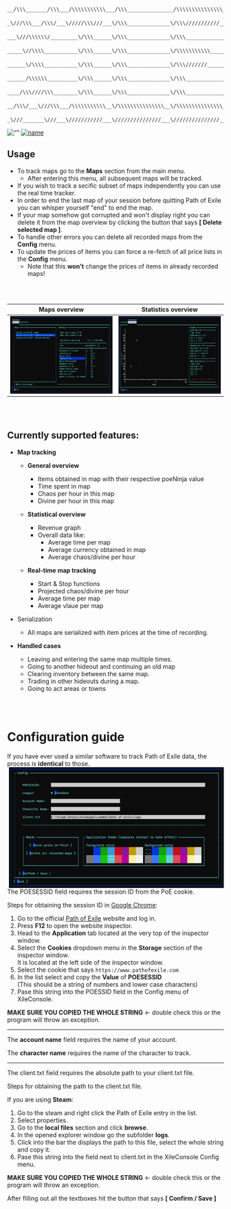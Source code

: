 
```
__/\\\_______/\\\___/\\\\\\\\\\\___/\\\_______________/\\\\\\\\\\\\\\\_        
 _\///\\\___/\\\/___\/////\\\///___\/\\\______________\/\\\///////////__       
  ___\///\\\\\\/_________\/\\\______\/\\\______________\/\\\_____________      
   _____\//\\\\___________\/\\\______\/\\\______________\/\\\\\\\\\\\_____     
    ______\/\\\\___________\/\\\______\/\\\______________\/\\\///////______    
     ______/\\\\\\__________\/\\\______\/\\\______________\/\\\_____________   
      ____/\\\////\\\________\/\\\______\/\\\______________\/\\\_____________  
       __/\\\/___\///\\\___/\\\\\\\\\\\__\/\\\\\\\\\\\\\\\__\/\\\\\\\\\\\\\\\_ 
        _\///_______\///___\///////////___\///////////////___\///////////////__
```

<img src="https://img.shields.io/badge/Status-Prototype-blue" alt= “”> [![name](https://img.shields.io/badge/Contact%20Me-Discord-blueviolet)](https://stackoverflow.com/questions/61071158/add-image-with-link-in-githubs-readme-md)



## Usage

* To track maps go to the __Maps__ section from the main menu.
    * After entering this menu, all subsequent maps will be tracked.
* If you wish to track a secific subset of maps independently you can use the real time tracker.
* In order to end the last map of your session before quitting Path of Exile you can whisper yourself "end" to end the map.
* If your map somehow got corrupted and won't display right you can delete it from the map overview by clicking the button that says __[ Delete selected map ]__.
* To handle other errors you can delete all recorded maps from the __Config__ menu.
* To update the prices of items you can force a re-fetch of all price lists in the __Config__ menu.
    * Note that this __won't__ change the prices of items in already recorded maps!

<br>
<br>

Maps overview             |  Statistics overview
:-------------------------:|:-------------------------:
<img src="Screenshots/mapOverview.png" alt= “” width="350" height="180">  |  <img src="Screenshots/statsOverview.png" alt= “” width="350" height="180">

<br>
<br>

## Currently supported features:
* __Map tracking__
    - __General overview__
        * Items obtained in map with their respective poeNinja value
        * Time spent in map
        * Chaos per hour in this map
        * Divine per hour in this map

    - __Statistical overview__
        * Revenue graph
        * Overall data like:
            * Average time per map
            * Average currency obtained in map 
            * Average chaos/divine per hour
    
    - __Real-time map tracking__
        * Start & Stop functions
        * Projected chaos/divine per hour
        * Average time per map
        * Average vlaue per map

* Serialization
    * All maps are serialized with item prices at the time of recording.

* __Handled cases__
    * Leaving and entering the same map multiple times.
    * Going to another hideout and continuing an old map
    * Clearing inventory between the same map.
    * Trading in other hideouts during a map.
    * Going to act areas or towns

<br>
<br>

# Configuration guide

If you have ever used a similar software to track Path of Exile data, the process is __identical__ to those. <img style="float: right;" src="Screenshots/config.png" alt= “” width="500" height="280">

The POESESSID field requires the session ID from the PoE cookie.

Steps for obtaining the session ID in [Google Chrome](https://www.google.com/chrome/): 

1. Go to the official [Path of Exile](https://www.pathofexile.com)  website and log in. 
2. Press __F12__ to open the website inspector.
3. Head to the __Application__ tab located at the very top of the inspector window.
4. Select the __Cookies__ dropdown menu in the __Storage__ section of the inspector window.  
It is located at the left side of the inspector window.
5. Select the cookie that says `https://www.pathofexile.com`
6. In the list select and copy the __Value__ of __POESESSID__  
(This should be a string of numbers and lower case characters)
7. Pase this string into the POESSID field in the Config menu of XileConsole.


__MAKE SURE YOU COPIED THE WHOLE STRING__ <- double check this or the program will throw an exception.

___

The __account name__ field requires the name of your account.

The __character name__ requires the name of the character to track.

___

The client.txt field requires the absolute path to your client.txt file.

Steps for obtaining the path to the client.txt file.

If you are using __Steam__:

1. Go to the steam and right click the Path of Exile entry in the list.
2. Select properties.
3. Go to the __local files__ section and click __browse__.
4. In the opened explorer window go the subfolder __logs__.
5. Click into the bar the displays the path to this file, select the whole string and copy it.
6. Pase this string into the field next to client.txt in the XileConsole Config menu.

__MAKE SURE YOU COPIED THE WHOLE STRING__ <- double check this or the program will throw an exception.

After filling out all the textboxes hit the button that says __[ Confirm / Save ]__


<br>
<br>


